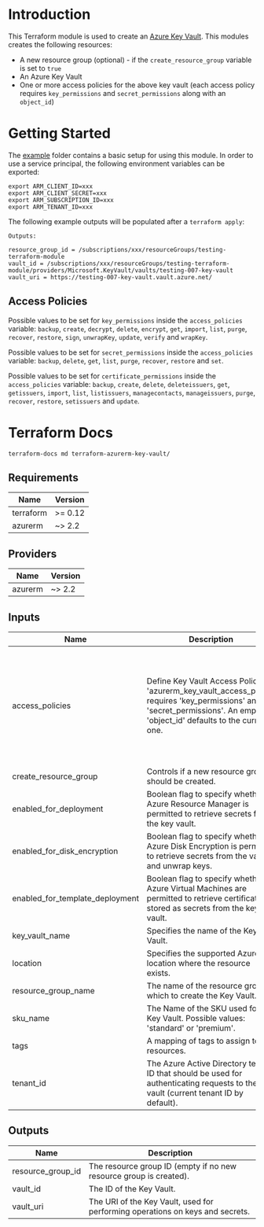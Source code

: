 # Introduction 

This Terraform module is used to create an [Azure Key Vault](https://azure.microsoft.com/en-us/services/key-vault/). This modules creates the following resources:

- A new resource group (optional) - if the `create_resource_group` variable is set to `true`
- An Azure Key Vault
- One or more access policies for the above key vault (each access policy requires `key_permissions` and `secret_permissions` along with an `object_id`)

# Getting Started

The [example](./example) folder contains a basic setup for using this module. In order to use a service principal, the following environment variables can be exported: 

```
export ARM_CLIENT_ID=xxx
export ARM_CLIENT_SECRET=xxx
export ARM_SUBSCRIPTION_ID=xxx
export ARM_TENANT_ID=xxx
```

The following example outputs will be populated after a `terraform apply`:
 
```
Outputs:

resource_group_id = /subscriptions/xxx/resourceGroups/testing-terraform-module
vault_id = /subscriptions/xxx/resourceGroups/testing-terraform-module/providers/Microsoft.KeyVault/vaults/testing-007-key-vault
vault_uri = https://testing-007-key-vault.vault.azure.net/
```

## Access Policies

Possible values to be set for `key_permissions` inside the `access_policies` variable: `backup`, `create`, `decrypt`, `delete`, `encrypt`, `get`, `import`, `list`, `purge`, `recover`, `restore`, `sign`, `unwrapKey`, `update`, `verify` and `wrapKey`.

Possible values to be set for `secret_permissions` inside the `access_policies` variable: `backup`, `delete`, `get`, `list`, `purge`, `recover`, `restore` and `set`.

Possible values to be set for `certificate_permissions` inside the `access_policies` variable:  `backup`, `create`, `delete`, `deleteissuers`, `get`, `getissuers`, `import`, `list`, `listissuers`, `managecontacts`, `manageissuers`, `purge`, `recover`, `restore`, `setissuers` and `update`.

# Terraform Docs

`terraform-docs md terraform-azurerm-key-vault/`

## Requirements

| Name | Version |
|------|---------|
| terraform | >= 0.12 |
| azurerm | ~> 2.2 |

## Providers

| Name | Version |
|------|---------|
| azurerm | ~> 2.2 |

## Inputs

| Name | Description | Type | Default | Required |
|------|-------------|------|---------|:--------:|
| access\_policies | Define Key Vault Access Policies. 'azurerm\_key\_vault\_access\_policy' requires 'key\_permissions' and 'secret\_permissions'. An empty 'object\_id' defaults to the current one. | <pre>list(object({<br>    object_id               = string<br>    key_permissions         = list(string)<br>    secret_permissions      = list(string)<br>    certificate_permissions = list(string)<br>  }))</pre> | <pre>[<br>  {<br>    "certificate_permissions": [],<br>    "key_permissions": [<br>      "get"<br>    ],<br>    "object_id": "",<br>    "secret_permissions": [<br>      "get"<br>    ]<br>  }<br>]</pre> | no |
| create\_resource\_group | Controls if a new resource group should be created. | `bool` | `true` | no |
| enabled\_for\_deployment | Boolean flag to specify whether Azure Resource Manager is permitted to retrieve secrets from the key vault. | `bool` | `false` | no |
| enabled\_for\_disk\_encryption | Boolean flag to specify whether Azure Disk Encryption is permitted to retrieve secrets from the vault and unwrap keys. | `bool` | `false` | no |
| enabled\_for\_template\_deployment | Boolean flag to specify whether Azure Virtual Machines are permitted to retrieve certificates stored as secrets from the key vault. | `bool` | `false` | no |
| key\_vault\_name | Specifies the name of the Key Vault. | `string` | n/a | yes |
| location | Specifies the supported Azure location where the resource exists. | `string` | `"West Europe"` | no |
| resource\_group\_name | The name of the resource group in which to create the Key Vault. | `string` | n/a | yes |
| sku\_name | The Name of the SKU used for this Key Vault. Possible values: 'standard' or 'premium'. | `string` | `"standard"` | no |
| tags | A mapping of tags to assign to all resources. | `map(string)` | `{}` | no |
| tenant\_id | The Azure Active Directory tenant ID that should be used for authenticating requests to the key vault (current tenant ID by default). | `string` | `""` | no |

## Outputs

| Name | Description |
|------|-------------|
| resource\_group\_id | The resource group ID (empty if no new resource group is created). |
| vault\_id | The ID of the Key Vault. |
| vault\_uri | The URI of the Key Vault, used for performing operations on keys and secrets. |
